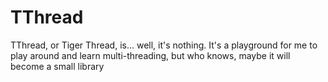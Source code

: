 # TThread
TThread, or Tiger Thread, is... well, it's nothing. It's a playground for me to play around and learn multi-threading, but who knows, maybe it will become a small library
